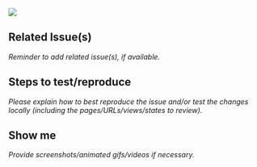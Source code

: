 ![](https://source.unsplash.com/featured/?cute,animal&CHANGE_ME)
<!-- Swap `CHANGE_ME` for a random string to get a different image -->


<!--
## Description
Uncomment if you want to provide a custom description.
-->

## Related Issue(s)
_Reminder to add related issue(s), if available._


## Steps to test/reproduce
_Please explain how to best reproduce the issue and/or test the changes locally (including the pages/URLs/views/states to review)._


## Show me
_Provide screenshots/animated gifs/videos if necessary._
